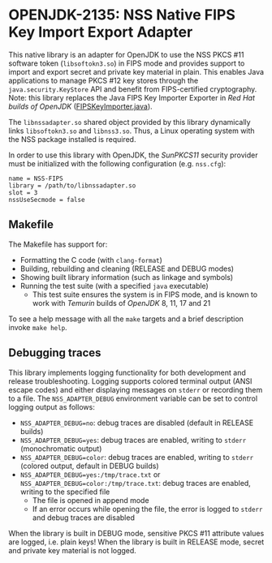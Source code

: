 # OPENJDK-2135: NSS Native FIPS Key Import Export Adapter

This native library is an adapter for OpenJDK to use the NSS
PKCS&nbsp;#&#8203;11 software token (`libsoftokn3.so`) in FIPS mode and provides
support to import and export secret and private key material in plain.
This enables Java applications to manage PKCS&nbsp;#&#8203;12 key stores through
the `java.security.KeyStore` API and benefit from FIPS-certified cryptography.
Note: this library replaces the Java FIPS Key Importer Exporter in _Red Hat
builds of OpenJDK_ ([FIPSKeyImporter.java]).

The `libnssadapter.so` shared object provided by this library dynamically links
`libsoftokn3.so` and `libnss3.so`. Thus, a Linux operating system with the NSS
package installed is required.

In order to use this library with OpenJDK, the _SunPKCS11_ security provider
must be initialized with the following configuration (e.g. `nss.cfg`):

```
name = NSS-FIPS
library = /path/to/libnssadapter.so
slot = 3
nssUseSecmode = false
```

## Makefile

The Makefile has support for:

* Formatting the C code (with `clang-format`)
* Building, rebuilding and cleaning (RELEASE and DEBUG modes)
* Showing built library information (such as linkage and symbols)
* Running the test suite (with a specified `java` executable)
    * This test suite ensures the system is in FIPS mode, and is known to work
      with _Temurin_ builds of _OpenJDK_ 8, 11, 17 and 21

To see a help message with all the `make` targets and a brief description invoke
`make help`.


## Debugging traces

This library implements logging functionality for both development and release
troubleshooting. Logging supports colored terminal output (ANSI escape codes)
and either displaying messages on `stderr` or recording them to a file. The
`NSS_ADAPTER_DEBUG` environment variable can be set to control logging output
as follows:

* `NSS_ADAPTER_DEBUG=no`: debug traces are disabled (default in RELEASE builds)
* `NSS_ADAPTER_DEBUG=yes`: debug traces are enabled, writing to `stderr`
  (monochromatic output)
* `NSS_ADAPTER_DEBUG=color`: debug traces are enabled, writing to `stderr`
  (colored output, default in DEBUG builds)
* `NSS_ADAPTER_DEBUG=yes:/tmp/trace.txt` or
  `NSS_ADAPTER_DEBUG=color:/tmp/trace.txt`: debug traces are enabled, writing to
  the specified file
    * The file is opened in append mode
    * If an error occurs while opening the file, the error is logged to `stderr`
      and debug traces are disabled

When the library is built in DEBUG mode, sensitive PKCS&nbsp;#&#8203;11
attribute values are logged, i.e. plain keys! When the library is built in
RELEASE mode, secret and private key material is not logged.

[FIPSKeyImporter.java]: https://github.com/rh-openjdk/jdk/blob/75ffdc48edad8795cfaf2fa31c743396d9054534/src/jdk.crypto.cryptoki/share/classes/sun/security/pkcs11/FIPSKeyImporter.java "fips-21u@rh-openjdk/jdk"
